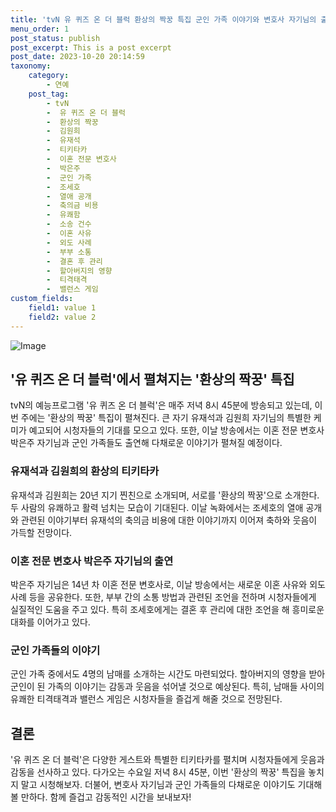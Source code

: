 ```yaml
---
title: 'tvN 유 퀴즈 온 더 블럭 환상의 짝꿍 특집 군인 가족 이야기와 변호사 자기님의 출연'
menu_order: 1
post_status: publish
post_excerpt: This is a post excerpt
post_date: 2023-10-20 20:14:59
taxonomy:
    category:
        - 연예
    post_tag:
        - tvN
        -  유 퀴즈 온 더 블럭
        -  환상의 짝꿍
        -  김원희
        -  유재석
        -  티키타카
        -  이혼 전문 변호사
        -  박은주
        -  군인 가족
        -  조세호
        -  열애 공개
        -  축의금 비용
        -  유쾌함
        -  소송 건수
        -  이혼 사유
        -  외도 사례
        -  부부 소통
        -  결혼 후 관리
        -  할아버지의 영향
        -  티격태격
        -  밸런스 게임
custom_fields:
    field1: value 1
    field2: value 2
---
```


![Image](https://mimgnews.pstatic.net/image/076/2024/02/07/2024020701000551000066491_20240207103308366.jpg?type=w540)


## '유 퀴즈 온 더 블럭'에서 펼쳐지는 '환상의 짝꿍' 특집
tvN의 예능프로그램 '유 퀴즈 온 더 블럭'은 매주 저녁 8시 45분에 방송되고 있는데, 이번 주에는 '환상의 짝꿍' 특집이 펼쳐진다. 큰 자기 유재석과 김원희 자기님의 특별한 케미가 예고되어 시청자들의 기대를 모으고 있다. 또한, 이날 방송에서는 이혼 전문 변호사 박은주 자기님과 군인 가족들도 출연해 다채로운 이야기가 펼쳐질 예정이다.

### 유재석과 김원희의 환상의 티키타카
유재석과 김원희는 20년 지기 찐친으로 소개되며, 서로를 '환상의 짝꿍'으로 소개한다. 두 사람의 유쾌하고 활력 넘치는 모습이 기대된다. 이날 녹화에서는 조세호의 열애 공개와 관련된 이야기부터 유재석의 축의금 비용에 대한 이야기까지 이어져 축하와 웃음이 가득할 전망이다.

### 이혼 전문 변호사 박은주 자기님의 출연
박은주 자기님은 14년 차 이혼 전문 변호사로, 이날 방송에서는 새로운 이혼 사유와 외도 사례 등을 공유한다. 또한, 부부 간의 소통 방법과 관련된 조언을 전하며 시청자들에게 실질적인 도움을 주고 있다. 특히 조세호에게는 결혼 후 관리에 대한 조언을 해 흥미로운 대화를 이어가고 있다.

### 군인 가족들의 이야기
군인 가족 중에서도 4명의 남매를 소개하는 시간도 마련되었다. 할아버지의 영향을 받아 군인이 된 가족의 이야기는 감동과 웃음을 섞어낼 것으로 예상된다. 특히, 남매들 사이의 유쾌한 티격태격과 밸런스 게임은 시청자들을 즐겁게 해줄 것으로 전망된다.

## 결론
'유 퀴즈 온 더 블럭'은 다양한 게스트와 특별한 티키타카를 펼치며 시청자들에게 웃음과 감동을 선사하고 있다. 다가오는 수요일 저녁 8시 45분, 이번 '환상의 짝꿍' 특집을 놓치지 말고 시청해보자. 더불어, 변호사 자기님과 군인 가족들의 다채로운 이야기도 기대해볼 만하다. 함께 즐겁고 감동적인 시간을 보내보자!
